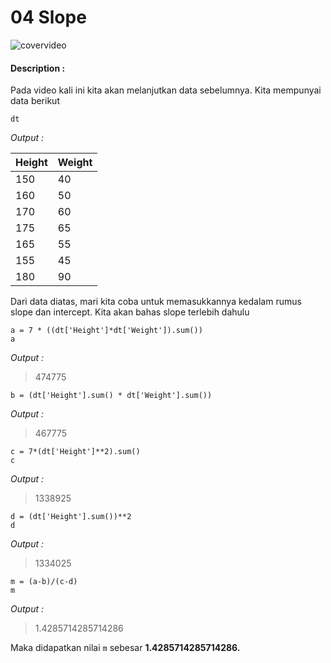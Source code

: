 # 04 Slope

![covervideo](http://bit.ly/makeaicovervideo)

#### **Description :**
Pada video kali ini kita akan melanjutkan data sebelumnya. Kita mempunyai data berikut
```
dt
```
*Output :*

| Height | Weight |
|--------|--------|
| 150    | 40     |
| 160    | 50     |
| 170    | 60     |
| 175    | 65     |
| 165    | 55     |
| 155    | 45     |
| 180    | 90     |

Dari data diatas, mari kita coba untuk memasukkannya kedalam rumus slope dan intercept. Kita akan bahas slope terlebih dahulu

```
a = 7 * ((dt['Height']*dt['Weight']).sum())
a
```

*Output :* 

>474775

```
b = (dt['Height'].sum() * dt['Weight'].sum())
```

*Output :*

>467775

```
c = 7*(dt['Height']**2).sum()
c
```

*Output :*

>1338925

```
d = (dt['Height'].sum())**2
d
```

*Output :*

>1334025

```
m = (a-b)/(c-d)
m
```

*Output :*

>1.4285714285714286

Maka didapatkan nilai `m` sebesar **1.4285714285714286.**
